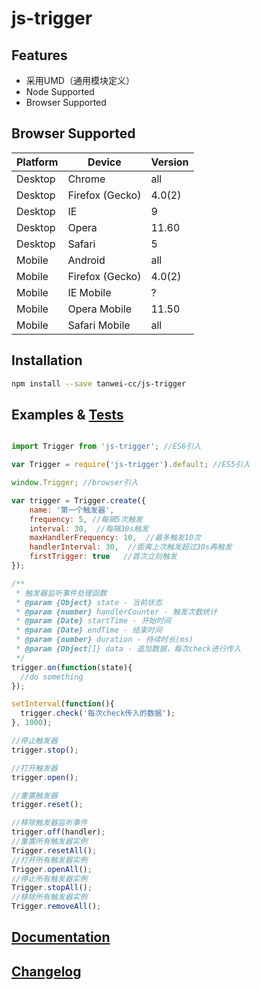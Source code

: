 js-trigger
==========

Features
----------

- 采用UMD（通用模块定义）
- Node Supported
- Browser Supported

Browser Supported
----------

| Platform | Device          | Version |
|----------|-----------------|---------|
| Desktop  | Chrome          | all     |
| Desktop  | Firefox (Gecko) | 4.0(2)  |
| Desktop  | IE              | 9       |
| Desktop  | Opera           | 11.60   |
| Desktop  | Safari          | 5       |
| Mobile   | Android         | all     |
| Mobile   | Firefox (Gecko) | 4.0(2)  |
| Mobile   | IE Mobile       | ?       |
| Mobile   | Opera Mobile    | 11.50   |
| Mobile   | Safari Mobile   | all     |

Installation
----------

``` bash
npm install --save tanwei-cc/js-trigger
```

Examples & [Tests](https://tanwei-cc.github.io/js-trigger/examples/index.html)
----------

``` javascript

import Trigger from 'js-trigger'; //ES6引入

var Trigger = require('js-trigger').default; //ES5引入

window.Trigger; //browser引入

var trigger = Trigger.create({
    name: '第一个触发器',
    frequency: 5, //每隔5次触发
    interval: 30,  //每隔30s触发
    maxHandlerFrequency: 10,  //最多触发10次
    handlerInterval: 30,  //距离上次触发超过30s再触发
    firstTrigger: true   //首次立刻触发
});

/**
 * 触发器监听事件处理函数
 * @param {Object} state - 当前状态
 * @param {number} handlerCounter - 触发次数统计
 * @param {Date} startTime - 开始时间
 * @param {Date} endTime - 结束时间
 * @param {number} duration - 持续时长(ms)
 * @param {Object[]} data - 追加数据，每次check进行传入
 */
trigger.on(function(state){
  //do something
});

setInterval(function(){
  trigger.check('每次check传入的数据');
}, 1000);

//停止触发器
trigger.stop();

//打开触发器
trigger.open();

//重置触发器
trigger.reset();

//移除触发器监听事件
trigger.off(handler);
//重置所有触发器实例
Trigger.resetAll();
//打开所有触发器实例
Trigger.openAll();
//停止所有触发器实例
Trigger.stopAll();
//移除所有触发器实例
Trigger.removeAll();

```

[Documentation](docs/api.md)
----------

[Changelog](CHANGELOG.md)
----------